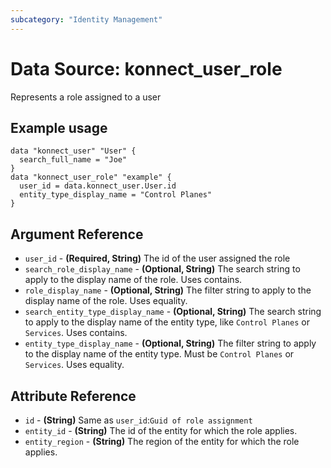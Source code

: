 ```yaml
---
subcategory: "Identity Management"
---
```

# Data Source: konnect_user_role
Represents a role assigned to a user
## Example usage
```hcl
data "konnect_user" "User" {
  search_full_name = "Joe"
}
data "konnect_user_role" "example" {
  user_id = data.konnect_user.User.id
  entity_type_display_name = "Control Planes"
}
```
## Argument Reference
* `user_id` - **(Required, String)** The id of the user assigned the role
* `search_role_display_name` - **(Optional, String)** The search string to apply to the display name of the role. Uses contains.
* `role_display_name` - **(Optional, String)** The filter string to apply to the display name of the role. Uses equality.
* `search_entity_type_display_name` - **(Optional, String)** The search string to apply to the display name of the entity type, like `Control Planes` or `Services`. Uses contains.
* `entity_type_display_name` - **(Optional, String)** The filter string to apply to the display name of the entity type. Must be `Control Planes` or `Services`. Uses equality.
## Attribute Reference
* `id` - **(String)** Same as `user_id`:`Guid of role assignment`
* `entity_id` - **(String)** The id of the entity for which the role applies.
* `entity_region` - **(String)** The region of the entity for which the role applies.
